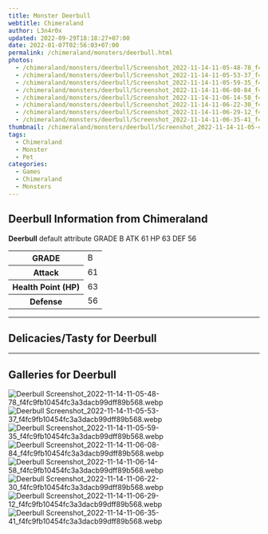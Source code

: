 ```yaml
---
title: Monster Deerbull
webtitle: Chimeraland
author: L3n4r0x
updated: 2022-09-29T18:18:27+07:00
date: 2022-01-07T02:56:03+07:00
permalink: /chimeraland/monsters/deerbull.html
photos:
  - /chimeraland/monsters/deerbull/Screenshot_2022-11-14-11-05-48-78_f4fc9fb10454fc3a3dacb99dff89b568.webp
  - /chimeraland/monsters/deerbull/Screenshot_2022-11-14-11-05-53-37_f4fc9fb10454fc3a3dacb99dff89b568.webp
  - /chimeraland/monsters/deerbull/Screenshot_2022-11-14-11-05-59-35_f4fc9fb10454fc3a3dacb99dff89b568.webp
  - /chimeraland/monsters/deerbull/Screenshot_2022-11-14-11-06-08-84_f4fc9fb10454fc3a3dacb99dff89b568.webp
  - /chimeraland/monsters/deerbull/Screenshot_2022-11-14-11-06-14-58_f4fc9fb10454fc3a3dacb99dff89b568.webp
  - /chimeraland/monsters/deerbull/Screenshot_2022-11-14-11-06-22-30_f4fc9fb10454fc3a3dacb99dff89b568.webp
  - /chimeraland/monsters/deerbull/Screenshot_2022-11-14-11-06-29-12_f4fc9fb10454fc3a3dacb99dff89b568.webp
  - /chimeraland/monsters/deerbull/Screenshot_2022-11-14-11-06-35-41_f4fc9fb10454fc3a3dacb99dff89b568.webp
thumbnail: /chimeraland/monsters/deerbull/Screenshot_2022-11-14-11-05-48-78_f4fc9fb10454fc3a3dacb99dff89b568.webp
tags:
  - Chimeraland
  - Monster
  - Pet
categories:
  - Games
  - Chimeraland
  - Monsters
---
```


<section id="bootstrap-wrapper"><link rel="stylesheet" href="https://cdn.statically.io/gh/dimaslanjaka/Web-Manajemen/40ac3225/css/bootstrap-4.5-wrapper.css"/><h1>Deerbull Information from Chimeraland</h1><p><b>Deerbull</b> default attribute GRADE B ATK 61 HP 63 DEF 56<table><tr><th>GRADE</th><td>B</td></tr><tr><th>Attack</th><td>61</td></tr><tr><th>Health Point (HP)</th><td>63</td></tr><tr><th>Defense</th><td>56</td></tr></table></p><hr/><h2>Delicacies/Tasty for Deerbull</h2><hr/><div id="gallery"><h2>Galleries for Deerbull</h2><div class="row"><div class="col-lg-6 col-12"><img src="/chimeraland/monsters/deerbull/Screenshot_2022-11-14-11-05-48-78_f4fc9fb10454fc3a3dacb99dff89b568.webp" alt="Deerbull Screenshot_2022-11-14-11-05-48-78_f4fc9fb10454fc3a3dacb99dff89b568.webp"/></div><div class="col-lg-6 col-12"><img src="/chimeraland/monsters/deerbull/Screenshot_2022-11-14-11-05-53-37_f4fc9fb10454fc3a3dacb99dff89b568.webp" alt="Deerbull Screenshot_2022-11-14-11-05-53-37_f4fc9fb10454fc3a3dacb99dff89b568.webp"/></div><div class="col-lg-6 col-12"><img src="/chimeraland/monsters/deerbull/Screenshot_2022-11-14-11-05-59-35_f4fc9fb10454fc3a3dacb99dff89b568.webp" alt="Deerbull Screenshot_2022-11-14-11-05-59-35_f4fc9fb10454fc3a3dacb99dff89b568.webp"/></div><div class="col-lg-6 col-12"><img src="/chimeraland/monsters/deerbull/Screenshot_2022-11-14-11-06-08-84_f4fc9fb10454fc3a3dacb99dff89b568.webp" alt="Deerbull Screenshot_2022-11-14-11-06-08-84_f4fc9fb10454fc3a3dacb99dff89b568.webp"/></div><div class="col-lg-6 col-12"><img src="/chimeraland/monsters/deerbull/Screenshot_2022-11-14-11-06-14-58_f4fc9fb10454fc3a3dacb99dff89b568.webp" alt="Deerbull Screenshot_2022-11-14-11-06-14-58_f4fc9fb10454fc3a3dacb99dff89b568.webp"/></div><div class="col-lg-6 col-12"><img src="/chimeraland/monsters/deerbull/Screenshot_2022-11-14-11-06-22-30_f4fc9fb10454fc3a3dacb99dff89b568.webp" alt="Deerbull Screenshot_2022-11-14-11-06-22-30_f4fc9fb10454fc3a3dacb99dff89b568.webp"/></div><div class="col-lg-6 col-12"><img src="/chimeraland/monsters/deerbull/Screenshot_2022-11-14-11-06-29-12_f4fc9fb10454fc3a3dacb99dff89b568.webp" alt="Deerbull Screenshot_2022-11-14-11-06-29-12_f4fc9fb10454fc3a3dacb99dff89b568.webp"/></div><div class="col-lg-6 col-12"><img src="/chimeraland/monsters/deerbull/Screenshot_2022-11-14-11-06-35-41_f4fc9fb10454fc3a3dacb99dff89b568.webp" alt="Deerbull Screenshot_2022-11-14-11-06-35-41_f4fc9fb10454fc3a3dacb99dff89b568.webp"/></div></div></div></section>